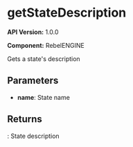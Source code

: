 # getStateDescription

**API Version:** 1.0.0

**Component:** RebelENGINE

Gets a state's description

## Parameters

- **name**: State name

## Returns

: State description

